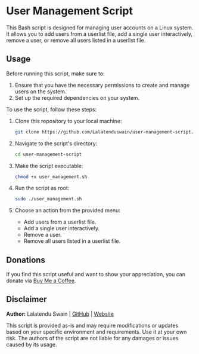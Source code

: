 # User Management Script

This Bash script is designed for managing user accounts on a Linux system. It allows you to add users from a userlist file, add a single user interactively, remove a user, or remove all users listed in a userlist file.

## Usage

Before running this script, make sure to:

1. Ensure that you have the necessary permissions to create and manage users on the system.
2. Set up the required dependencies on your system.

To use the script, follow these steps:

1. Clone this repository to your local machine:

   ```bash
   git clone https://github.com/Lalatenduswain/user-management-script.git
   ```

2. Navigate to the script's directory:

   ```bash
   cd user-management-script
   ```

3. Make the script executable:

   ```bash
   chmod +x user_management.sh
   ```

4. Run the script as root:

   ```bash
   sudo ./user_management.sh
   ```

5. Choose an action from the provided menu:
   - Add users from a userlist file.
   - Add a single user interactively.
   - Remove a user.
   - Remove all users listed in a userlist file.

## Donations

If you find this script useful and want to show your appreciation, you can donate via [Buy Me a Coffee](https://www.buymeacoffee.com/lalatendu.swain).

## Disclaimer

**Author:** Lalatendu Swain | [GitHub](https://github.com/Lalatenduswain) | [Website](https://blog.lalatendu.info/)

This script is provided as-is and may require modifications or updates based on your specific environment and requirements. Use it at your own risk. The authors of the script are not liable for any damages or issues caused by its usage.
